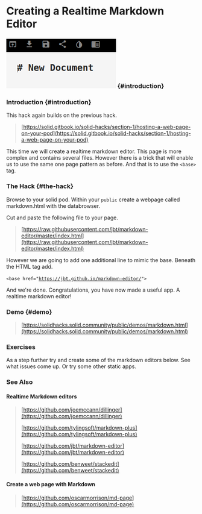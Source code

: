 # Creating a Realtime Markdown Editor

### ![](../.gitbook/assets/markdown.png)  {#introduction}

### Introduction {#introduction}

This hack again builds on the previous hack.

> [https://solid.gitbook.io/solid-hacks/section-1/hosting-a-web-page-on-your-pod](https://solid.gitbook.io/solid-hacks/section-1/hosting-a-web-page-on-your-pod)

This time we will create a realtime markdown editor.  This page is more complex and contains several files.  However there is a trick that will enable us to use the same one page pattern as before.  And that is to use the `<base>` tag.

### The Hack {#the-hack}

Browse to your solid pod.  Within your `public` create a webpage called markdown.html with the databrowser.

Cut and paste the following file to your page. 

> [https://raw.githubusercontent.com/jbt/markdown-editor/master/index.html](https://raw.githubusercontent.com/jbt/markdown-editor/master/index.html)

However we are going to add one additional line to mimic the base.  Beneath the HTML tag add.

`<base href="`[`https://jbt.github.io/markdown-editor/`](https://jbt.github.io/markdown-editor/)`">`

And we're done.  Congratulations, you have now made a useful app.  A realtime markdown editor!

### Demo {#demo}

> [https://solidhacks.solid.community/public/demos/markdown.html](https://solidhacks.solid.community/public/demos/markdown.html)

### Exercises

As a step further try and create some of the markdown editors below.  See what issues come up.  Or try some other static apps.

### See Also

#### Realtime Markdown editors

> [https://github.com/joemccann/dillinger](https://github.com/joemccann/dillinger)
>
> [https://github.com/tylingsoft/markdown-plus](https://github.com/tylingsoft/markdown-plus)
>
> [https://github.com/jbt/markdown-editor](https://github.com/jbt/markdown-editor)
>
> [https://github.com/benweet/stackedit](https://github.com/benweet/stackedit)

#### Create a web page with Markdown

> [https://github.com/oscarmorrison/md-page](https://github.com/oscarmorrison/md-page)

